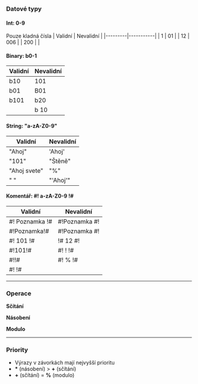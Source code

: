 ### Datové typy
#### Int: 0-9
Pouze kladná čísla
| Validní | Nevalidní |
|---------|-----------|
| 1       | 01        |
| 12      | 006       |
| 200     |           |

#### Binary: b0-1
| Validní | Nevalidní |
|---------|-----------|
| b10     | 101       |
| b01     | B01       |
| b101    | b20       |
|         | b 10      |

#### String: "a-zA-Z0-9"
| Validní        | Nevalidní |
|----------------|-----------|
| "Ahoj"         | 'Ahoj'    |
| "101"          | "Štěně"   |
| "Ahoj svete"   | "%"       |
| " "            | "'Ahoj'"  |

#### Komentář: #! a-zA-Z0-9 !#
| Validní        | Nevalidní     |
|----------------|---------------|
| #! Poznamka !# | #!Poznamka #! |
| #!Poznamka!#   | #!Poznamka #! |
| #! 101 !#      | !# 12 #!      |
| #!101!#        | #! ! !#       |
| #!!#           | #! % !#       |
| #! !#          |               |

---

### Operace
**Sčítání**

**Násobení**

**Modulo**

---

### Priority
-   Výrazy v závorkách mají nejvyšší prioritu
-   **\*** (násobení) > **+** (sčítání)
-   **+** (sčítání) = **%** (modulo)

